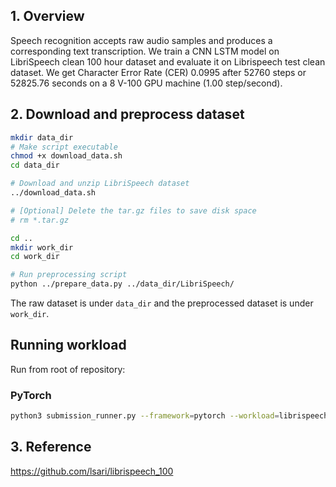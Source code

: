 ## 1. Overview

Speech recognition accepts raw audio samples and produces a corresponding text
transcription. We train a CNN LSTM model on LibriSpeech clean 100 hour dataset
and evaluate it on Librispeech test clean dataset. We get Character Error Rate
(CER) 0.0995 after 52760 steps or 52825.76 seconds on a 8 V-100 GPU machine
(1.00 step/second).

## 2. Download and preprocess dataset

```bash
mkdir data_dir
# Make script executable
chmod +x download_data.sh
cd data_dir

# Download and unzip LibriSpeech dataset
../download_data.sh

# [Optional] Delete the tar.gz files to save disk space
# rm *.tar.gz

cd ..
mkdir work_dir
cd work_dir

# Run preprocessing script
python ../prepare_data.py ../data_dir/LibriSpeech/
```

The raw dataset is under `data_dir` and the preprocessed dataset is under
`work_dir`.


## Running workload
Run from root of repository:

### PyTorch
```bash
python3 submission_runner.py --framework=pytorch --workload=librispeech_pytorch --submission_path=workloads/librispeech/librispeech_pytorch/submission.py --data_dir workloads/librispeech/work_dir/data/
```

## 3. Reference

https://github.com/lsari/librispeech_100

